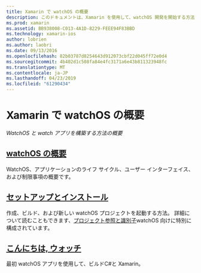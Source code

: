 ```yaml
---
title: Xamarin で watchOS の概要
description: このドキュメントは、Xamarin を使用して、watchOS 開発を開始する方法を説明するさまざまなガイドにリンクしています。 リンクされたコンテンツは、watchOS の概要を提供します、for Xamarin で watchOS サポートをインストールする方法について説明し、初期アプリケーションを構築する方法を示しています。
ms.prod: xamarin
ms.assetid: BB938008-C013-4A1D-8229-FEEE94F83BBD
ms.technology: xamarin-ios
author: lobrien
ms.author: laobri
ms.date: 09/13/2016
ms.openlocfilehash: 82b03787d8254643d912073cbf22d045ff72e0d4
ms.sourcegitcommit: 4b402d1c508fa84e4fc3171a6e43b811323948fc
ms.translationtype: MT
ms.contentlocale: ja-JP
ms.lasthandoff: 04/23/2019
ms.locfileid: "61290434"
---
```

# <a name="getting-started-with-watchos-in-xamarin"></a>Xamarin で watchOS の概要

_WatchOS と watch アプリを構築する方法の概要_

## <a name="introduction-to-watchosioswatchosget-startedintro-to-watchosmd"></a>[watchOS の概要](~/ios/watchos/get-started/intro-to-watchos.md)

WatchOS、アプリケーションのライフ サイクル、ユーザー インターフェイス、および制限事項の概要です。

## <a name="setup--installationioswatchosget-startedinstallationmd"></a>[セットアップとインストール](~/ios/watchos/get-started/installation.md)

作成、ビルド、および新しい watchOS プロジェクトを起動する方法。
詳細について読むこともできます、[プロジェクト参照と識別子](~/ios/watchos/get-started/project-references.md)watchOS 向けに特別に構成されています。

## <a name="hello-watchioswatchosget-startedhello-watchmd"></a>[こんにちは, ウォッチ](~/ios/watchos/get-started/hello-watch.md)

最初 watchOS アプリを使用して、ビルドC#と Xamarin。

